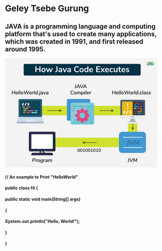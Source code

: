 # Geley Tsebe Gurung
## JAVA is a programming language and computing platform that's used to create many applications, which was created in 1991, and first released around 1995.

![JAVA](https://github.com/Zzingeley/new-era/blob/main/images/How-java-code-executes.png)

#### // An example to Print "HelloWorld"
#### public class Hi {
####    public static void main(String[] args)
 ####   {
  ####      System.out.println("Hello, World!");
  ####  }
#### }


